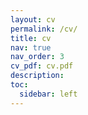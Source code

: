 ```yaml
---
layout: cv
permalink: /cv/
title: cv
nav: true
nav_order: 3
cv_pdf: cv.pdf
description: 
toc:
  sidebar: left
---
```

